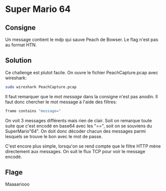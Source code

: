 # Super Mario 64


## Consigne
Un message contient le mdp qui sauve Peach de Bowser. Le flag n'est pas au format HTN.

## Solution
Ce challenge est plutot facile. On ouvre le fichier PeachCapture.pcap avec wireshark:
```bash
sudo wireshark PeachCapture.pcap
```


Il faut remarquer que le mot *message* dans la consigne n'est pas anodin. Il faut donc chercher le mot message à l'aide des filtres:
```bash
frame contains "message="
```
On voit 3 messages différents mais rien de clair. Soit on remarque toute suite que c'est encodé en base64 avec les "==", soit on se souviens du SuperMario"64". On doit donc décoder chacun des messages parmi lesquels se trouve le bon avec le mot de passe.

C'est encore plus simple, lorsqu'on se rend compte que le filtre HTTP mène directement aux messages. On suit le flux TCP pour voir le message encodé.


## Flage
Maaaariooo
